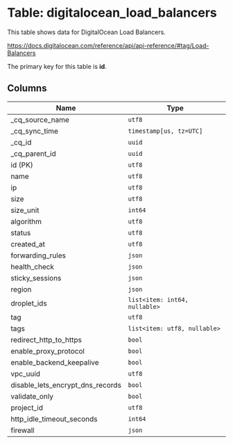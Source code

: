 # Table: digitalocean_load_balancers

This table shows data for DigitalOcean Load Balancers.

https://docs.digitalocean.com/reference/api/api-reference/#tag/Load-Balancers

The primary key for this table is **id**.

## Columns

| Name          | Type          |
| ------------- | ------------- |
|_cq_source_name|`utf8`|
|_cq_sync_time|`timestamp[us, tz=UTC]`|
|_cq_id|`uuid`|
|_cq_parent_id|`uuid`|
|id (PK)|`utf8`|
|name|`utf8`|
|ip|`utf8`|
|size|`utf8`|
|size_unit|`int64`|
|algorithm|`utf8`|
|status|`utf8`|
|created_at|`utf8`|
|forwarding_rules|`json`|
|health_check|`json`|
|sticky_sessions|`json`|
|region|`json`|
|droplet_ids|`list<item: int64, nullable>`|
|tag|`utf8`|
|tags|`list<item: utf8, nullable>`|
|redirect_http_to_https|`bool`|
|enable_proxy_protocol|`bool`|
|enable_backend_keepalive|`bool`|
|vpc_uuid|`utf8`|
|disable_lets_encrypt_dns_records|`bool`|
|validate_only|`bool`|
|project_id|`utf8`|
|http_idle_timeout_seconds|`int64`|
|firewall|`json`|